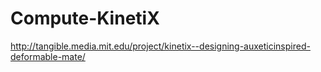 # Compute-KinetiX
http://tangible.media.mit.edu/project/kinetix--designing-auxeticinspired-deformable-mate/
